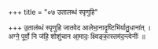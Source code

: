 +++
title = "०७ उतालब्धं स्पृणुहि"

+++
उ॒ताल॑ब्धं स्पृणुहि जातवेद आलेभा॒नादृ॒ष्टिभि॑र्यातु॒धाना॑त् ।  
अग्ने॒ पूर्वो॒ नि ज॑हि॒ शोशु॑चान आ॒मादः॒ क्ष्विङ्का॒स्तम॑द॒न्त्वेनीः॑ ॥